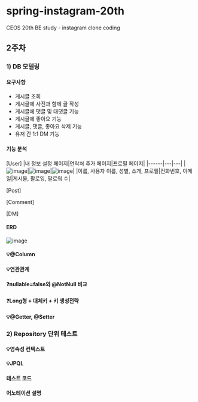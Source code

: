 # spring-instagram-20th
CEOS 20th BE study - instagram clone coding

## 2주차
### 1) DB 모델링
#### 요구사항
- 게시글 조회
- 게시글에 사진과 함께 글 작성
- 게시글에 댓글 및 대댓글 기능
- 게시글에 좋아요 기능
- 게시글, 댓글, 좋아요 삭제 기능
- 유저 간 1:1 DM 기능

#### 기능 분석
[User]
|내 정보 설정 페이지|연락처 추가 페이지|프로필 페이지|
|------|---|---|
|![image](https://github.com/user-attachments/assets/8c592b62-8ae9-49ba-985c-fc7b5339f5e8)|![image](https://github.com/user-attachments/assets/9019e531-c145-4c6c-8b18-ac4d3751090e)|![image](https://github.com/user-attachments/assets/4fc59823-c367-4e5d-b84f-843060c2b583)|
|이름, 사용자 이름, 성별, 소개, 프로필|전화번호, 이메일|게시물, 팔로잉, 팔로워 수|

[Post]

[Comment]

[DM]


#### ERD
![image](https://github.com/user-attachments/assets/5f913c7a-cdec-476a-ac4e-b3cc8d9c8c38)

#### 💡@Column

#### 💡연관관계

#### ❓nullable=false와 @NotNull 비교

#### ❓Long형 + 대체키 + 키 생성전략

#### 💡@Getter, @Setter

### 2) Repository 단위 테스트
#### 💡영속성 컨텍스트

#### 💡JPQL

#### 테스트 코드

#### 어노테이션 설명
